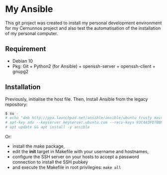 My Ansible
===============

This git project was created to install my personal development environment for my Cernunnos project and also test the automatisation of the installation of my personal computer.

Requirement
-----------

 - Debian 10
 - Pkg: Git + Python2 (for Ansible) + openssh-server + openssh-client + gnupg2

Installation
------------

Previously, initialise the host file. Then, Install Ansible from the legacy repository:

```bash
$ su -
# echo "deb http://ppa.launchpad.net/ansible/ansible/ubuntu trusty main" > /etc/apt/sources.list.d/ansible.list
# apt-key adv --keyserver keyserver.ubuntu.com --recv-keys 93C4A3FD7BB9C367
# apt update && apt install -y ansible
```

Or:
 - install the make package,
 - edit the __init__ target in Makefile with your username and hostnames,
 - configure the SSH server on your hosts to accept a password connection to install the SSH pubkey
 - and execute the Makefile in root privilegies: `make all`
